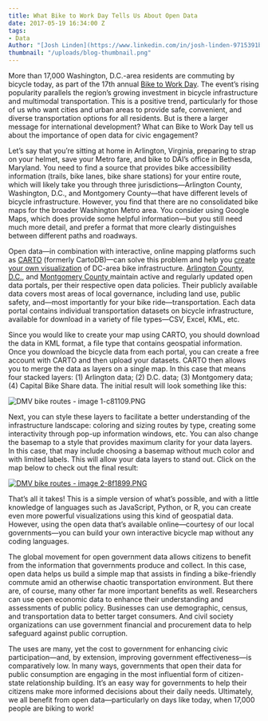 ```yaml
---
title: What Bike to Work Day Tells Us About Open Data
date: 2017-05-19 16:34:00 Z
tags:
- Data
Author: "[Josh Linden](https://www.linkedin.com/in/josh-linden-9715391b/)"
thumbnail: "/uploads/blog-thumbnail.png"
---
```


More than 17,000 Washington, D.C.-area residents are commuting by bicycle today, as part of the 17th annual [Bike to Work Day](https://www.biketoworkmetrodc.org/). The event’s rising popularity parallels the region’s growing investment in bicycle infrastructure and multimodal transportation. This is a positive trend, particularly for those of us who want cities and urban areas to provide safe, convenient, and diverse transportation options for all residents. But is there a larger message for international development? What can Bike to Work Day tell us about the importance of open data for civic engagement?

<!--more-->

Let’s say that you’re sitting at home in Arlington, Virginia, preparing to strap on your helmet, save your Metro fare, and bike to DAI’s office in Bethesda, Maryland. You need to find a source that provides bike accessibility information (trails, bike lanes, bike share stations) for your entire route, which will likely take you through three jurisdictions—Arlington County, Washington, D.C., and Montgomery County—that have different levels of bicycle infrastructure. However, you find that there are no consolidated bike maps for the broader Washington Metro area. You consider using Google Maps, which does provide some helpful information—but you still need much more detail, and prefer a format that more clearly distinguishes between different paths and roadways.

Open data—in combination with interactive, online mapping platforms such as [CARTO](https://carto.com/) (formerly CartoDB)—can solve this problem and help you [create your own visualization](https://daipubs.carto.com/builder/627b0b2e-3bce-11e7-9ee8-0ecd1babdde5/embed?state=%7B%22map%22%3A%7B%22ne%22%3A%5B38.8930369656108%2C-77.08359718322755%5D%2C%22sw%22%3A%5B38.93317463740463%2C-76.99124336242677%5D%2C%22center%22%3A%5B38.91310863886364%2C-77.03742027282715%5D%2C%22zoom%22%3A14%7D%7D) of DC-area bike infrastructure. [Arlington County](https://data.arlingtonva.us/home), [D.C.](http://opendata.dc.gov/), and [Montgomery County ](https://data.montgomerycountymd.gov/)maintain active and regularly updated open data portals, per their respective open data policies. Their publicly available data covers most areas of local governance, including land use, public safety, and—most importantly for your bike ride—transportation. Each data portal contains individual transportation datasets on bicycle infrastructure, available for download in a variety of file types—CSV, Excel, KML, etc.

Since you would like to create your map using CARTO, you should download the data in KML format, a file type that contains geospatial information. Once you download the bicycle data from each portal, you can create a free account with CARTO and then upload your datasets. CARTO then allows you to merge the data as layers on a single map. In this case that means four stacked layers: (1) Arlington data; (2) D.C. data; (3) Montgomery data; (4) Capital Bike Share data. The initial result will look something like this:

![DMV bike routes - image 1-c81109.PNG](/uploads/DMV%20bike%20routes%20-%20image%201-c81109.PNG)

Next, you can style these layers to facilitate a better understanding of the infrastructure landscape: coloring and sizing routes by type, creating some interactivity through pop-up information windows, etc. You can also change the basemap to a style that provides maximum clarity for your data layers. In this case, that may include choosing a basemap without much color and with limited labels. This will allow your data layers to stand out. Click on the map below to check out the final result:

[![DMV bike routes - image 2-8f1899.PNG](/uploads/DMV%20bike%20routes%20-%20image%202-8f1899.PNG)](https://daipubs.carto.com/builder/627b0b2e-3bce-11e7-9ee8-0ecd1babdde5/embed?state=%7B%22map%22%3A%7B%22ne%22%3A%5B38.742837445589046%2C-77.67402648925783%5D%2C%22sw%22%3A%5B39.24554857613059%2C-76.37763977050783%5D%2C%22center%22%3A%5B38.994639394678735%2C-77.02583312988283%5D%2C%22zoom%22%3A11%7D%7D)

That’s all it takes! This is a simple version of what’s possible, and with a little knowledge of languages such as JavaScript, Python, or R, you can create even more powerful visualizations using this kind of geospatial data. However, using the open data that’s available online—courtesy of our local governments—you can build your own interactive bicycle map without any coding languages.

The global movement for open government data allows citizens to benefit from the information that governments produce and collect. In this case, open data helps us build a simple map that assists in finding a bike-friendly commute amid an otherwise chaotic transportation environment. But there are, of course, many other far more important benefits as well. Researchers can use open economic data to enhance their understanding and assessments of public policy. Businesses can use demographic, census, and transportation data to better target consumers. And civil society organizations can use government financial and procurement data to help safeguard against public corruption.

The uses are many, yet the cost to government for enhancing civic participation—and, by extension, improving government effectiveness—is comparatively low. In many ways, governments that open their data for public consumption are engaging in the most influential form of citizen-state relationship building. It’s an easy way for governments to help their citizens make more informed decisions about their daily needs. Ultimately, we all benefit from open data—particularly on days like today, when 17,000 people are biking to work!